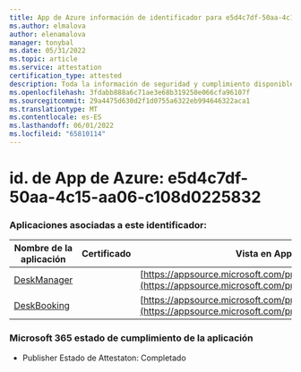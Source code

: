 ```yaml
---
title: App de Azure información de identificador para e5d4c7df-50aa-4c15-aa06-c108d0225832
ms.author: elmalova
author: elenamalova
manager: tonybal
ms.date: 05/31/2022
ms.topic: article
ms.service: attestation
certification_type: attested
description: Toda la información de seguridad y cumplimiento disponible para e5d4c7df-50aa-4c15-aa06-c108d0225832.
ms.openlocfilehash: 3fdabb888a6c71ae3e68b319250e066cfa96107f
ms.sourcegitcommit: 29a4475d630d2f1d0755a6322eb994646322aca1
ms.translationtype: MT
ms.contentlocale: es-ES
ms.lasthandoff: 06/01/2022
ms.locfileid: "65810114"
---
```

# <a name="azure-app-id-e5d4c7df-50aa-4c15-aa06-c108d0225832"></a>id. de App de Azure: e5d4c7df-50aa-4c15-aa06-c108d0225832


### <a name="apps-associated-with-this-id"></a>Aplicaciones asociadas a este identificador:
| **Nombre de la aplicación** | **Certificado** | **Vista en AppSource** |
|--------------|---------------|-----------------------|
| [DeskManager](../forward/WA200003831.md) |  | [https://appsource.microsoft.com/product/office/WA200003831](https://appsource.microsoft.com/product/office/WA200003831) |
| [DeskBooking](../forward/WA200003866.md) |  | [https://appsource.microsoft.com/product/office/WA200003866](https://appsource.microsoft.com/product/office/WA200003866) |

### <a name="microsoft-365-app-compliance-status"></a>Microsoft 365 estado de cumplimiento de la aplicación
- Publisher Estado de Attestaton: Completado
